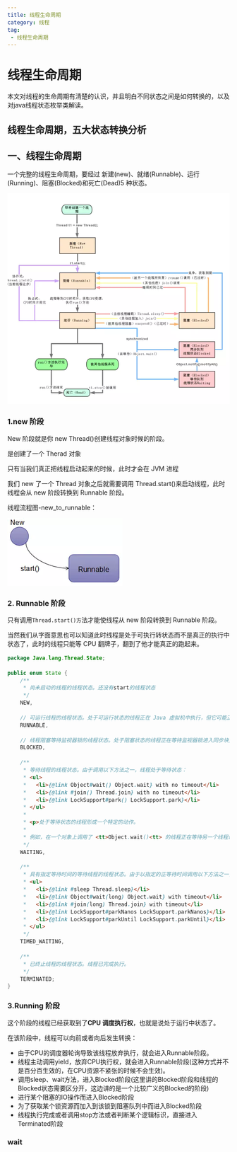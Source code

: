 ```yaml
---
title: 线程生命周期 
category: 线程 
tag:
 - 线程生命周期
---
```


# 线程生命周期

本文对线程的生命周期有清楚的认识，并且明白不同状态之间是如何转换的，以及对java线程状态枚举类解读。

## 线程生命周期，五大状态转换分析

## 一、线程生命周期

一个完整的线程生命周期，要经过 新建(new)、就绪(Runnable)、运行(Running)、阻塞(Blocked)和死亡(Dead)5 种状态。

![线程生命周期](./image/1-1.png)

### 1.new 阶段

New 阶段就是你 new Thread()创建线程对象时候的阶段。

是创建了一个 Therad 对象

只有当我们真正把线程启动起来的时候，此时才会在 JVM 进程

我们 new 了一个 Thread 对象之后就需要调用 Thread.start()来启动线程，此时线程会从 new 阶段转换到 Runnable 阶段。

线程流程图-new_to_runnable：

![](./image/1-2.png)

### 2. Runnable 阶段

只有调用`Thread.start()方`法才能使线程从 new 阶段转换到 Runnable 阶段。

当然我们从字面意思也可以知道此时线程是处于可执行转状态而不是真正的执行中状态了，此时的线程只能等 CPU 翻牌子，翻到了他才能真正的跑起来。

```java
package Java.lang.Thread.State;

public enum State {
    /**
     * 尚未启动的线程的线程状态。还没有start的线程状态
     */
    NEW,

    // 可运行线程的线程状态。处于可运行状态的线程正在 Java 虚拟机中执行，但它可能正在等待来自操作系统的其他资源，例如处理器。
    RUNNABLE,

    // 线程阻塞等待监视器锁的线程状态。处于阻塞状态的线程正在等待监视器锁进入同步块方法或调用后重新进入同步块方法
    BLOCKED,

    /**
     * 等待线程的线程状态。由于调用以下方法之一，线程处于等待状态：
     * <ul>
     *   <li>{@link Object#wait() Object.wait} with no timeout</li>
     *   <li>{@link #join() Thread.join} with no timeout</li>
     *   <li>{@link LockSupport#park() LockSupport.park}</li>
     * </ul>
     *
     * <p>处于等待状态的线程形成一个特定的动作。
     *
     * 例如，在一个对象上调用了 <tt>Object.wait()<tt> 的线程正在等待另一个线程调用 <tt>Object.notify()<tt> 或 <tt>Object.notifyAll()< tt> 在那个物体上。已调用 <tt>Thread.join()<tt> 的线程正在等待指定线程终止。
     */
    WAITING,

    /**
     * 具有指定等待时间的等待线程的线程状态。由于以指定的正等待时间调用以下方法之一，线程处于定时等待状态：
     * <ul>
     *   <li>{@link #sleep Thread.sleep}</li>
     *   <li>{@link Object#wait(long) Object.wait} with timeout</li>
     *   <li>{@link #join(long) Thread.join} with timeout</li>
     *   <li>{@link LockSupport#parkNanos LockSupport.parkNanos}</li>
     *   <li>{@link LockSupport#parkUntil LockSupport.parkUntil}</li>
     * </ul>
     */
    TIMED_WAITING,

    /**
     * 已终止线程的线程状态。线程已完成执行。
     */
    TERMINATED;
}
```

### 3.Running 阶段

这个阶段的线程已经获取到了**CPU 调度执行权**，也就是说处于运行中状态了。

在该阶段中，线程可以向前或者向后发生转换：

- 由于CPU的调度器轮询导致该线程放弃执行，就会进入Runnable阶段。
- 线程主动调用yield，放弃CPU执行权，就会进入Runnable阶段(这种方式并不是百分百生效的，在CPU资源不紧张的时候不会生效)。
- 调用sleep、wait方法，进入Blocked阶段(这里讲的Blocked阶段和线程的Blocked状态需要区分开，这边讲的是一个比较广义的Blocked的阶段)
- 进行某个阻塞的IO操作而进入Blocked阶段
- 为了获取某个锁资源而加入到该锁到阻塞队列中而进入Blocked阶段
- 线程执行完成或者调用stop方法或者判断某个逻辑标识，直接进入Terminated阶段

### wait
